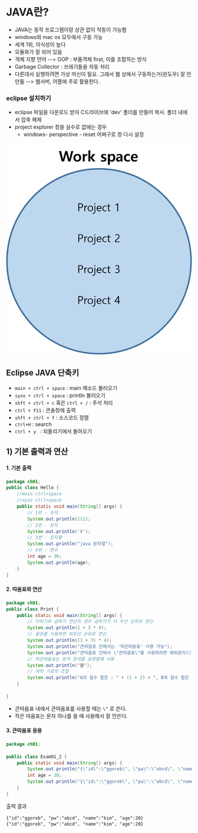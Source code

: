 # JAVA란?

- JAVA는 동작 프로그램이랑 상관 없이 작동이 가능함
- windows와 mac os 모두에서 구동 가능
- 세계 1위, 이식성이 높다
- 모듈화가 잘 되어 있음
- 객체 지향 언어 --> OOP : 부품객체 first, 이를 조합하는 방식
- Garbage Collector : 쓰레기들을 자동 처리
- 다른데서 실행하려면 가상 머신이 필요. 그래서 웹 상에서 구동하는거(윈도우) 잘 안만듦 --> 웹서버, 어플에 주로 활용한다.









### eclipse 설치하기 

- eclipse 파일을 다운로드 받아 C드라이브에  'dev' 폴더를 만들어 복사. 폴더 내에서 압축 해제
- project explorer 창을 실수로 없애는 경우 
  - windows- perspective - reset 어쩌구로 창 다시 설정

![](Java_01.assets/project.png)



## Eclipse JAVA 단축키

- `main + ctrl + space` : main 메소드 불러오기
- `syso + ctrl + space` : println 불러오기
- `shft + ctrl + c` 혹은 `ctrl + /` : 주석 처리
- `ctrl + F11` : 콘솔창에 출력
- `shft + ctrl + f` :  소스코드 정렬
- `ctrl+H` : search
- `ctrl + y ` : 되돌리기에서 돌아오기



## 1) 기본 출력과 연산

#### 1. 기본 출력

```java
package ch01;
public class Hello {
	//main ctrl+space
	//syso ctrl+space	
	public static void main(String[] args) {
		// 1번 - 숫자
		System.out.println(111);	
		// 2번 - 문자
		System.out.println('X');
		// 3번 - 문자열
		System.out.println("java 문자열");
		// 4번 - 변수
		int age = 30;
		System.out.println(age);
	}
}
```

#### 2. 따옴표와 연산

```java
package ch01;
public class Print {
	public static void main(String[] args) {
		// 더하기와 곱하기 연산의 경우 곱하기가 더 우선 순위로 연산
		System.out.println(1 + 3 * 4);
		// 괄호를 사용하면 최우선 순위로 연산
		System.out.println((1 + 3) * 4);
		System.out.println("큰따옴표 안에서는 '작은따옴표' 사용 가능");
		System.out.println("큰따옴표 안에서 \"큰따옴표\"를 사용하려면 예외문자(\\)를 사용");
		// 작은따옴표는 문자 한개를 표현할때 사용
		System.out.println('문');
		// 여러 기호의 조합
		System.out.println("A의 점수 합은 : " + (1 + 2) + ", B의 점수 합은 : " + (3 + 4));
	}

}

```

- 큰따옴표 내에서 큰따옴표를 사용할 때는 `\"` 로 쓴다.
- 작은 따옴표는 문자 하나를 쓸 때 사용해서 잘 안쓴다.

#### 3. 큰따옴표 응용

```java
package ch01;

public class Exam01_2 {
	public static void main(String[] args) {
		System.out.println("{\"id\":\"ggoreb\", \"pw\":\"abcd\", \"name\":\"kim\", \"age\":20}");
		int age = 20;
		System.out.println("{\"id\":\"ggoreb\", \"pw\":\"abcd\", \"name\":\"kim\", \"age\":" + age + "}");
	}
}
```

출력 결과

```shell
{"id":"ggoreb", "pw":"abcd", "name":"kim", "age":20}
{"id":"ggoreb", "pw":"abcd", "name":"kim", "age":20}
```


